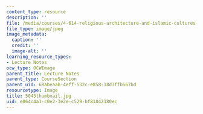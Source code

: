 ```yaml
---
content_type: resource
description: ''
file: /media/courses/4-614-religious-architecture-and-islamic-cultures-fall-2002/e064c4a1c0e23e2ec529bf81842180ec_5043thumbnail.jpg
file_type: image/jpeg
image_metadata:
  caption: ''
  credit: ''
  image-alt: ''
learning_resource_types:
- Lecture Notes
ocw_type: OCWImage
parent_title: Lecture Notes
parent_type: CourseSection
parent_uid: 68abeaab-4eff-532c-e858-18d3ffb567bd
resourcetype: Image
title: 5043thumbnail.jpg
uid: e064c4a1-c0e2-3e2e-c529-bf81842180ec
---
```

